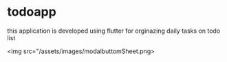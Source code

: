 # todoapp

this application is developed using flutter for orginazing daily tasks on todo list

<img src="/assets/images/modalbuttomSheet.png>